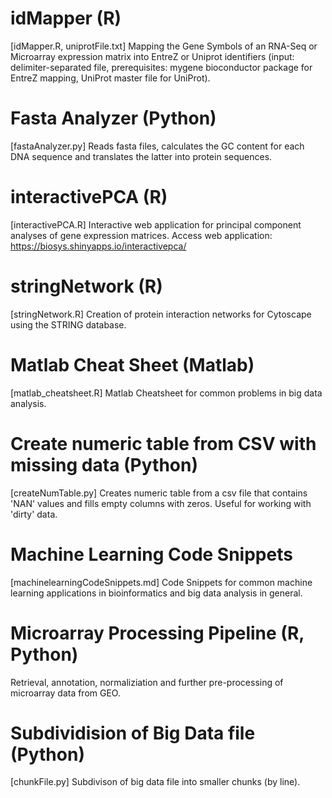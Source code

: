 # idMapper (R) 
[idMapper.R, uniprotFile.txt]
Mapping the Gene Symbols of an RNA-Seq or Microarray expression matrix into EntreZ or Uniprot identifiers
(input: delimiter-separated file, prerequisites: mygene bioconductor package for EntreZ mapping, UniProt master file for UniProt).

# Fasta Analyzer (Python) 
[fastaAnalyzer.py]
Reads fasta files, calculates the GC content for each DNA sequence and translates the latter into protein sequences.

# interactivePCA (R)
[interactivePCA.R]
Interactive web application for principal component analyses of gene expression matrices. Access web application: https://biosys.shinyapps.io/interactivepca/

# stringNetwork (R)
[stringNetwork.R]
Creation of protein interaction networks for Cytoscape using the STRING database. 

# Matlab Cheat Sheet (Matlab)
[matlab_cheatsheet.R]
Matlab Cheatsheet for common problems in big data analysis. 

# Create numeric table from CSV with missing data (Python)
[createNumTable.py]
Creates numeric table from a csv file that contains 'NAN' values and fills empty columns with zeros. Useful for working with 'dirty' data. 

# Machine Learning Code Snippets
[machinelearningCodeSnippets.md]
Code Snippets for common machine learning applications in bioinformatics and big data analysis in general.

# Microarray Processing Pipeline (R, Python)
Retrieval, annotation, normaliziation and further pre-processing of microarray data from GEO.

# Subdividision of Big Data file (Python)
[chunkFile.py] Subdivison of big data file into smaller chunks (by line).
